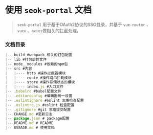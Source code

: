 # 使用 `seok-portal` 文档
> `seok-portal` 用于基于OAuth2协议的SSO登录，并基于 `vue-router` 、`vuex` 、`axios`做相关的拦截处理。

### 文档目录

```js
|-- build #webpack 相关的打包配置
|-- lib #打包后的文件
|-- node__modules #依赖的npm包
|-- src #内容
|   |---- http #操作拦截器模块
|   |---- route #操作路由拦截模块
|   |---- store #操作存储状态的模块
|   |---- index.js #入口文件
|-- .babelrc #babel配置文件
|-- .editorconfig #编辑器统一设置
|-- .eslintignore #eslint 忽略检查配置
|-- .eslintrc.js #eslint 检查配置
|-- .gitignore #git 忽略提交配置
|-- CHANGE.md #更新日志
|-- package.json # package配置
|-- README.md # README
|-- USEAGE.md # 使用文档
```


